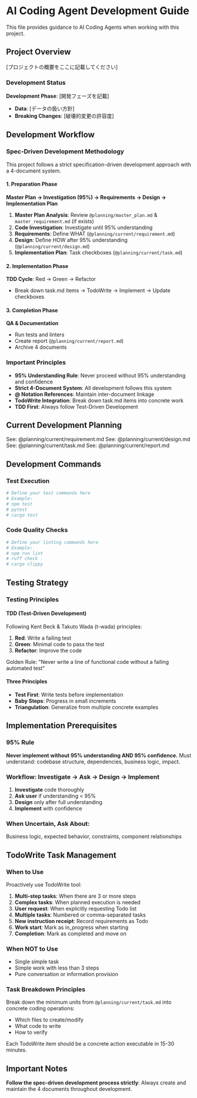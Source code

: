 # AI Coding Agent Development Guide

This file provides guidance to AI Coding Agents when working with this project.

## Project Overview

[プロジェクトの概要をここに記載してください]

### Development Status

**Development Phase**: [開発フェーズを記載]
- **Data**: [データの扱い方針]
- **Breaking Changes**: [破壊的変更の許容度]

## Development Workflow

### Spec-Driven Development Methodology

This project follows a strict specification-driven development approach with a 4-document system.

#### 1. Preparation Phase

**Master Plan → Investigation (95%) → Requirements → Design → Implementation Plan**

1. **Master Plan Analysis**: Review `@planning/master_plan.md` & `master_requirement.md` (if exists)
2. **Code Investigation**: Investigate until 95% understanding
3. **Requirements**: Define WHAT (`@planning/current/requirement.md`)
4. **Design**: Define HOW after 95% understanding (`@planning/current/design.md`)
5. **Implementation Plan**: Task checkboxes (`@planning/current/task.md`)

#### 2. Implementation Phase

**TDD Cycle**: Red → Green → Refactor
- Break down task.md items → TodoWrite → Implement → Update checkboxes

#### 3. Completion Phase

**QA & Documentation**
- Run tests and linters
- Create report (`@planning/current/report.md`)
- Archive 4 documents

### Important Principles

- **95% Understanding Rule**: Never proceed without 95% understanding and confidence
- **Strict 4-Document System**: All development follows this system
- **@ Notation References**: Maintain inter-document linkage
- **TodoWrite Integration**: Break down task.md items into concrete work
- **TDD First**: Always follow Test-Driven Development

## Current Development Planning

See: @planning/current/requirement.md
See: @planning/current/design.md
See: @planning/current/task.md
See: @planning/current/report.md

## Development Commands

### Test Execution

```bash
# Define your test commands here
# Example:
# npm test
# pytest
# cargo test
```

### Code Quality Checks

```bash
# Define your linting commands here
# Example:
# npm run lint
# ruff check .
# cargo clippy
```

## Testing Strategy

### Testing Principles

#### TDD (Test-Driven Development)

Following Kent Beck & Takuto Wada (t-wada) principles:

1. **Red**: Write a failing test
2. **Green**: Minimal code to pass the test
3. **Refactor**: Improve the code

Golden Rule: "Never write a line of functional code without a failing automated test"

#### Three Principles
- **Test First**: Write tests before implementation
- **Baby Steps**: Progress in small increments
- **Triangulation**: Generalize from multiple concrete examples

## Implementation Prerequisites

### 95% Rule
**Never implement without 95% understanding AND 95% confidence.** 
Must understand: codebase structure, dependencies, business logic, impact.

### Workflow: Investigate → Ask → Design → Implement
1. **Investigate** code thoroughly
2. **Ask user** if understanding < 95%
3. **Design** only after full understanding
4. **Implement** with confidence

### When Uncertain, Ask About:
Business logic, expected behavior, constraints, component relationships

## TodoWrite Task Management

### When to Use

Proactively use TodoWrite tool:

1. **Multi-step tasks**: When there are 3 or more steps
2. **Complex tasks**: When planned execution is needed
3. **User request**: When explicitly requesting Todo list
4. **Multiple tasks**: Numbered or comma-separated tasks
5. **New instruction receipt**: Record requirements as Todo
6. **Work start**: Mark as in_progress when starting
7. **Completion**: Mark as completed and move on

### When NOT to Use
- Single simple task
- Simple work with less than 3 steps
- Pure conversation or information provision

### Task Breakdown Principles

Break down the minimum units from `@planning/current/task.md` into concrete coding operations:
- Which files to create/modify
- What code to write
- How to verify

Each TodoWrite item should be a concrete action executable in 15-30 minutes.

## Important Notes

**Follow the spec-driven development process strictly**: Always create and maintain the 4 documents throughout development.